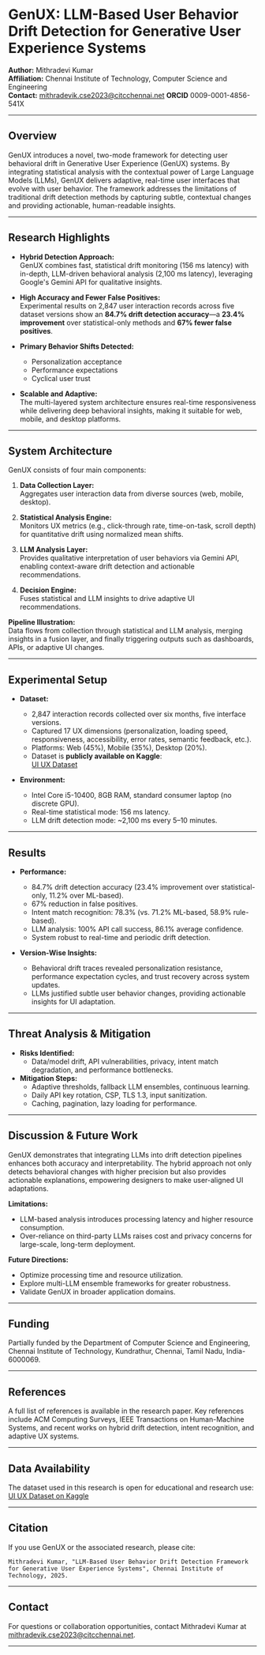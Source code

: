 # GenUX: LLM-Based User Behavior Drift Detection for Generative User Experience Systems

**Author:** Mithradevi Kumar  
**Affiliation:** Chennai Institute of Technology, Computer Science and Engineering  
**Contact:** mithradevik.cse2023@citcchennai.net
**ORCID** 0009-0001-4856-541X

---

## Overview

GenUX introduces a novel, two-mode framework for detecting user behavioral drift in Generative User Experience (GenUX) systems. By integrating statistical analysis with the contextual power of Large Language Models (LLMs), GenUX delivers adaptive, real-time user interfaces that evolve with user behavior. The framework addresses the limitations of traditional drift detection methods by capturing subtle, contextual changes and providing actionable, human-readable insights.

---

## Research Highlights

- **Hybrid Detection Approach:**  
  GenUX combines fast, statistical drift monitoring (156 ms latency) with in-depth, LLM-driven behavioral analysis (2,100 ms latency), leveraging Google's Gemini API for qualitative insights.

- **High Accuracy and Fewer False Positives:**  
  Experimental results on 2,847 user interaction records across five dataset versions show an **84.7% drift detection accuracy**—a **23.4% improvement** over statistical-only methods and **67% fewer false positives**.

- **Primary Behavior Shifts Detected:**  
  - Personalization acceptance
  - Performance expectations
  - Cyclical user trust

- **Scalable and Adaptive:**  
  The multi-layered system architecture ensures real-time responsiveness while delivering deep behavioral insights, making it suitable for web, mobile, and desktop platforms.

---

## System Architecture

GenUX consists of four main components:

1. **Data Collection Layer:**  
   Aggregates user interaction data from diverse sources (web, mobile, desktop).

2. **Statistical Analysis Engine:**  
   Monitors UX metrics (e.g., click-through rate, time-on-task, scroll depth) for quantitative drift using normalized mean shifts.

3. **LLM Analysis Layer:**  
   Provides qualitative interpretation of user behaviors via Gemini API, enabling context-aware drift detection and actionable recommendations.

4. **Decision Engine:**  
   Fuses statistical and LLM insights to drive adaptive UI recommendations.

**Pipeline Illustration:**  
Data flows from collection through statistical and LLM analysis, merging insights in a fusion layer, and finally triggering outputs such as dashboards, APIs, or adaptive UI changes.

---


## Experimental Setup

- **Dataset:**  
  - 2,847 interaction records collected over six months, five interface versions.
  - Captured 17 UX dimensions (personalization, loading speed, responsiveness, accessibility, error rates, semantic feedback, etc.).
  - Platforms: Web (45%), Mobile (35%), Desktop (20%).
  - Dataset is **publicly available on Kaggle**:  
    [UI UX Dataset](https://www.kaggle.com/datasets/mdatikurrahman3111/ui-ux-dataset)

- **Environment:**  
  - Intel Core i5-10400, 8GB RAM, standard consumer laptop (no discrete GPU).
  - Real-time statistical mode: 156 ms latency.
  - LLM drift detection mode: ~2,100 ms every 5–10 minutes.

---

## Results

- **Performance:**  
  - 84.7% drift detection accuracy (23.4% improvement over statistical-only, 11.2% over ML-based).
  - 67% reduction in false positives.
  - Intent match recognition: 78.3% (vs. 71.2% ML-based, 58.9% rule-based).
  - LLM analysis: 100% API call success, 86.1% average confidence.
  - System robust to real-time and periodic drift detection.

- **Version-Wise Insights:**  
  - Behavioral drift traces revealed personalization resistance, performance expectation cycles, and trust recovery across system updates.
  - LLMs justified subtle user behavior changes, providing actionable insights for UI adaptation.

---

## Threat Analysis & Mitigation

- **Risks Identified:**  
  - Data/model drift, API vulnerabilities, privacy, intent match degradation, and performance bottlenecks.
- **Mitigation Steps:**  
  - Adaptive thresholds, fallback LLM ensembles, continuous learning.
  - Daily API key rotation, CSP, TLS 1.3, input sanitization.
  - Caching, pagination, lazy loading for performance.

---

## Discussion & Future Work

GenUX demonstrates that integrating LLMs into drift detection pipelines enhances both accuracy and interpretability. The hybrid approach not only detects behavioral changes with higher precision but also provides actionable explanations, empowering designers to make user-aligned UI adaptations.

**Limitations:**  
- LLM-based analysis introduces processing latency and higher resource consumption.
- Over-reliance on third-party LLMs raises cost and privacy concerns for large-scale, long-term deployment.

**Future Directions:**  
- Optimize processing time and resource utilization.
- Explore multi-LLM ensemble frameworks for greater robustness.
- Validate GenUX in broader application domains.

---

## Funding

Partially funded by the Department of Computer Science and Engineering, Chennai Institute of Technology, Kundrathur, Chennai, Tamil Nadu, India-6000069.

---

## References

A full list of references is available in the research paper. Key references include ACM Computing Surveys, IEEE Transactions on Human-Machine Systems, and recent works on hybrid drift detection, intent recognition, and adaptive UX systems.

---

## Data Availability

The dataset used in this research is open for educational and research use:  
[UI UX Dataset on Kaggle](https://www.kaggle.com/datasets/mdatikurrahman3111/ui-ux-dataset)

---

## Citation

If you use GenUX or the associated research, please cite:

```
Mithradevi Kumar, "LLM-Based User Behavior Drift Detection Framework for Generative User Experience Systems", Chennai Institute of Technology, 2025.
```

---

## Contact

For questions or collaboration opportunities, contact Mithradevi Kumar at mithradevik.cse2023@citcchennai.net.

---
